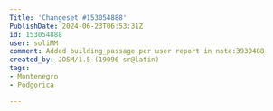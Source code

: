 ```yaml
---
Title: 'Changeset #153054888'
PublishDate: 2024-06-23T06:53:31Z
id: 153054888
user: soliMM
comment: Added building_passage per user report in note:3930488
created_by: JOSM/1.5 (19096 sr@latin)
tags:
- Montenegro
- Podgorica

---
```

